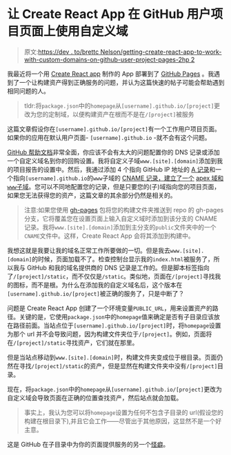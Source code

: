 # 让 Create React App 在 GitHub 用户项目页面上使用自定义域

> 原文:[https://dev . to/brettc Nelson/getting-create-react-app-to-work-with-custom-domains-on-github-user-project-pages-2hp 2](https://dev.to/brettcnelson/getting-create-react-app-to-work-with-custom-domains-on-github-user-project-pages-2hp2)

我最近将一个用 [Create React app](https://github.com/facebook/create-react-app) 制作的 App 部署到了 [GitHub Pages](https://pages.github.com/) 。我遇到了一个让构建资产得到正确服务的问题，并认为这篇快速的帖子可能会帮助遇到相同问题的人。

> tldr:将`package.json`中的`homepage`从`[username].github.io/[project]`更改为您的定制域，以便构建资产在根而不是在`/[project]`被服务

这篇文章假设你在`[username].github.io/[project]`有一个工作用户项目页面。如果你的应用在默认用户页面- `[username].github.io` -就不会有这个问题。

[GitHub 帮助文档](https://help.github.com/en/articles/using-a-custom-domain-with-github-pages)非常全面，你应该不会有太大的问题配置你的 DNS 记录或添加一个自定义域名到你的回购设置。我将自定义子域`www.[site].[domain]`添加到我的项目报告的设置中。然后，我通过添加 4 个指向 GitHub IP 地址的 [A 记录](https://help.github.com/en/articles/setting-up-an-apex-domain)和一个指向`[username].github.io`的`www`子域的 [CNAME 记录，建立了一个](https://help.github.com/en/articles/setting-up-a-www-subdomain) [apex 域和`www`子域](https://help.github.com/en/articles/setting-up-an-apex-domain-and-www-subdomain)。您可以不同地配置您的记录，但是只要您的(子)域指向您的项目页面，如果您无法获得您的资产，这篇文章的其余部分仍然是相关的。

> 注意:如果您使用 [gh-pages](https://www.npmjs.com/package/gh-pages) 包将您的构建文件夹推送到 repo 的 gh-pages 分支，它将覆盖您在设置页面上输入自定义域时添加到该分支的 CNAME 记录。我将`www.[site].[domain]`添加到主分支的`public`文件夹中的一个`CNAME`文件中。这样，Create React App 会将其添加到构建中。

我想这就是我要让我的域名正常工作所要做的一切。但是我去`www.[site].[domain]`的时候，页面加载不了。检查控制台显示我的`index.html`被服务了，所以我与 GitHub 和我的域名提供商的 DNS 记录是工作的。但是脚本标签指向了`/[project]/static`，而不仅仅是`/static`。类似地，页面在`/[project]`寻找我的图标，而不是根。为什么在添加我的自定义域名后，这个版本在`[username].github.io/[project]`被正确的服务了，只是中断了？

问题是 Create React App 创建了一个环境变量`PUBLIC_URL`，用来设置资产的路径。关键的是，它使用`package.json`中的`homepage`值来确定是否有子目录应该放在路径前面。当站点位于`[username].github.io/[project]`时，将`homepage`设置为那个 url 并不会导致问题，因为构建文件夹位于`/[project]`。例如，页面将在`/[project]/static`寻找资产，它们就在那里。

但是当站点移动到`www.[site].[domain]`时，构建文件夹变成位于根目录。页面仍然在寻找`/[project]/static`的资产，但是显然在构建文件夹中没有`/[project]`目录。

现在，将`package.json`中的`homepage`从`[username].github.io/[project]`更改为自定义域会导致页面在正确的位置查找资产，然后站点就会加载。

> 事实上，我认为您可以将`homepage`设置为任何不包含子目录的 url(假设您的构建在根目录下),并且它会工作——尽管出于其他原因，这显然不是一个好主意。

这是 GitHub 在子目录中为你的页面提供服务的另一个[怪癖](https://medium.com/@shushugah/2-customs-domains-for-2-github-pages-a8a9e77d3e57)。